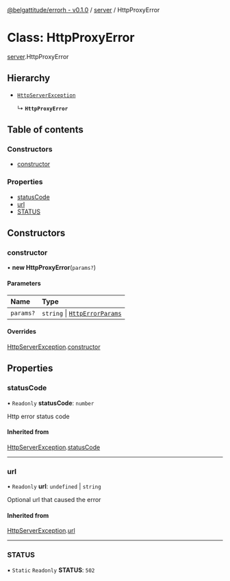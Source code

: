 [@belgattitude/errorh - v0.1.0](../README.md) / [server](../modules/server.md) / HttpProxyError

# Class: HttpProxyError

[server](../modules/server.md).HttpProxyError

## Hierarchy

- [`HttpServerException`](base.HttpServerException.md)

  ↳ **`HttpProxyError`**

## Table of contents

### Constructors

- [constructor](server.HttpProxyError.md#constructor)

### Properties

- [statusCode](server.HttpProxyError.md#statuscode)
- [url](server.HttpProxyError.md#url)
- [STATUS](server.HttpProxyError.md#status)

## Constructors

### constructor

• **new HttpProxyError**(`params?`)

#### Parameters

| Name      | Type                                                                 |
| :-------- | :------------------------------------------------------------------- |
| `params?` | `string` \| [`HttpErrorParams`](../modules/types.md#httperrorparams) |

#### Overrides

[HttpServerException](base.HttpServerException.md).[constructor](base.HttpServerException.md#constructor)

## Properties

### statusCode

• `Readonly` **statusCode**: `number`

Http error status code

#### Inherited from

[HttpServerException](base.HttpServerException.md).[statusCode](base.HttpServerException.md#statuscode)

---

### url

• `Readonly` **url**: `undefined` \| `string`

Optional url that caused the error

#### Inherited from

[HttpServerException](base.HttpServerException.md).[url](base.HttpServerException.md#url)

---

### STATUS

▪ `Static` `Readonly` **STATUS**: `502`

